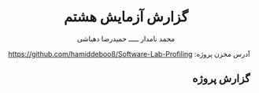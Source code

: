 <div align='center'>

# گزارش آزمایش هشتم

محمد نامدار  ـــــ  حمیدرضا دهباشی
</div>

<div dir='rtl' align='right'>

آدرس مخزن پروژه: https://github.com/hamiddeboo8/Software-Lab-Profiling

## گزارش پروژه
